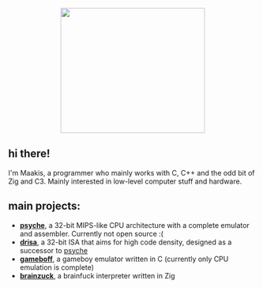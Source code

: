<p align="center">
 <img src="https://github.com/tmkcell/tmkcell/blob/main/microbit-bad-apple.gif" width=292 height=253/>
</p>

## hi there!
I'm Maakis, a programmer who mainly works with C, C++ and the odd bit of Zig and C3. Mainly interested in low-level computer stuff and hardware.

## main projects:
- [**psyche**](https://github.com/tmkcell/psyche), a 32-bit MIPS-like CPU architecture with a complete emulator and assembler. Currently not open source :(
- [**drisa**](https://github.com/tmkcell/drisa), a 32-bit ISA that aims for high code density, designed as a successor to [psyche](https://github.com/tmkcell/psyche)
- [**gameboff**](https://github.com/tmkcell/gameboff), a gameboy emulator written in C (currently only CPU emulation is complete)
- [**brainzuck**](https://github.com/tmkcell/brainzuck), a brainfuck interpreter written in Zig
